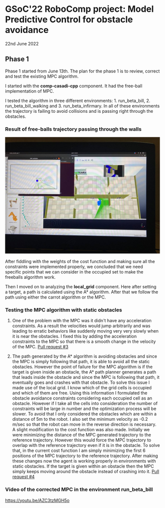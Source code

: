 # GSoC'22 RoboComp project: Model Predictive Control for obstacle avoidance 

22nd June 2022

## Phase 1 

Phase 1 started from June 13th. The plan for the phase 1 is to review, correct
and test the existing MPC algorithm.

I started with the **comp-casadi-cpp** component. It had the free-ball
implementation of MPC. 

I tested the algorithm in three different environments: 1. run_beta_bill, 2.
run_beta_bill_walking and 3. run_beta_infirmary. In all of these environments
the trajectory is failing to avoid collisions and is passing right through the
obstacles.

### Result of free-balls trajectory passing through the walls
![](assets/run_beta_infirmary.jpg)

After fiddling with the weights of the cost function and making sure all the
constraints were implemented properly, we concluded that we need specific points
that we can consider in the occupied set to make the freeballs algorithm work. 

Then I moved on to analyzing the **local_grid** component. Here after setting a
target, a path is calculated using the A\* algorithm. After that we follow the
path using either the carrot algorithm or the MPC. 

### Testing the MPC algorithm with static obstacles

1. One of the problem with the MPC was it didn't have any acceleration
   constraints. As a result the velocities would jump arbitrarily and was
   leading to erratic behaviors like suddenly moving very very slowly when it is
   near the obstacles. I fixed this by adding the acceleration constraints to
   the MPC so that there is a smooth change in the velocity of the MPC. [Pull
   request \#3](https://github.com/robocomp/optimizer/pull/3)

2. The path generated by the A\* algorithm is avoiding obstacles and since the
   MPC is simply following that path, it is able to avoid all the static
   obstacles. However the point of failure for the MPC algorithm is if the
   target is given inside an obstacle, the A\* path planner generates a path
   that leads inside the obstacle and since the MPC is following that path, it
   eventually goes and crashes with that obstacle. To solve this issue I made
   use of the local grid. I know which of the grid cells is occupied and which
   of them are free. Using this information I formulated the obstacle avoidance
   constraints considering each occupied cell as an obstacle. However if I take
   all the cells into consideration the number of constraints will be large in
   number and the optimization process will be slower. To avoid that I only
   considered the obstacles which are within a distance of 5m to the robot. I
   also set the minimum velocity as -0.2 m/sec so that the robot can move in the
   reverse direction is necessary. A slight modification to the cost function
   was also made. Initially we were minimizing the distance of the MPC generated
   trajectory to the reference trajectory. However this would force the MPC
   trajectory to overlap with the reference trajectory even if it is in the
   obstacle. To solve that, in the current cost function I am simply minimizing
   the first 6 positions of the MPC trajectory to the reference trajectory.
   After making these changes now the agent is working properly in environments
   with static obstacles. If the target is given within an obstacle then the MPC
   simply keeps moving around the obstacle instead of crashing into it. [Pull
   request \#4](https://github.com/robocomp/optimizer/pull/4)

### Video of the corrected MPC in the environment run_beta_bill

https://youtu.be/AZC3tzMGH5o
